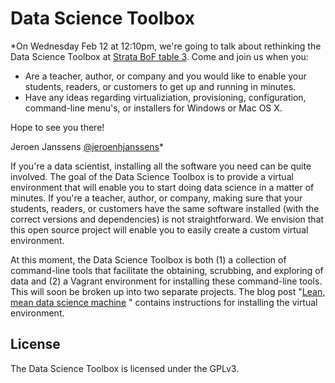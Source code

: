 Data Science Toolbox
====================

*On Wednesday Feb 12 at 12:10pm, we're going to talk about rethinking the Data Science Toolbox at [Strata BoF table 3](http://strataconf.com/strata2014/public/schedule/detail/33601). 
Come and join us when you:

- Are a teacher, author, or company and you would like to enable your students, readers, or customers to get up and running in minutes.
- Have any ideas regarding virtualiziation, provisioning, configuration, command-line menu's, or installers for Windows or Mac OS X.

Hope to see you there!

Jeroen Janssens
[@jeroenhjanssens](https://twitter.com/jeroenhjanssens)*



If you're a data scientist, installing all the software you need can be quite involved. The goal of the Data Science Toolbox is to provide a virtual environment that will enable you to start doing data science in a matter of minutes. If you're a teacher, author, or company, making sure that your students, readers, or customers have the same software installed (with the correct versions and dependencies) is not straightforward. We envision that this open source project will enable you to easily create a custom virtual environment. 

At this moment, the Data Science Toolbox is both (1) a collection of command-line tools that facilitate the obtaining, scrubbing, and exploring of data and (2) a Vagrant environment for installing these command-line tools. This will soon be broken up into two separate projects. The blog post "[Lean, mean data science machine](http://jeroenjanssens.com/2013/12/07/lean-mean-data-science-machine.html)
" contains instructions for installing the virtual environment.

## License

The Data Science Toolbox is licensed under the GPLv3.
